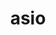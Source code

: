 ---
title: "asio"
layout: cache
categories: [package, develop-2025-01-19]
meta: {"versions": ["1.16.1", "1.30.2"], "compilers": ["gcc@=11.4.0", "gcc@=9.4.0", "oneapi@=2024.2.1"], "oss": ["ubuntu20.04", "ubuntu22.04"], "platforms": ["linux"], "targets": ["neoverse_v2", "ppc64le", "x86_64_v3"], "stacks": ["e4s", "e4s-neoverse-v2", "e4s-oneapi", "e4s-power", "e4s-rocm-external", "root"], "num_specs": 5, "num_specs_by_stack": {"root": 5, "e4s-power": 1, "e4s-neoverse-v2": 1, "e4s-rocm-external": 1, "e4s": 2, "e4s-oneapi": 1}}
spec_details: [{"hash": "hwx2uwxnyscpwgbbpk726skpcjzie4lu", "compiler": "gcc@=9.4.0", "versions": ["1.30.2"], "os": "ubuntu20.04", "platform": "linux", "target": "ppc64le", "variants": ["~boost_coroutine", "~boost_regex", "build_system=autotools", "cxxstd=17", "~separate_compilation"], "stacks": ["root", "e4s-power"], "size": "-", "tarball": "https://binaries.spack.io/develop-2025-01-19/build_cache/linux-ubuntu20.04-ppc64le/gcc-9.4.0/asio-1.30.2/linux-ubuntu20.04-ppc64le-gcc-9.4.0-asio-1.30.2-hwx2uwxnyscpwgbbpk726skpcjzie4lu.spack"}, {"hash": "bq7syirngjnw7fckbogcvewtytmqbuba", "compiler": "gcc@=11.4.0", "versions": ["1.30.2"], "os": "ubuntu22.04", "platform": "linux", "target": "neoverse_v2", "variants": ["~boost_coroutine", "~boost_regex", "build_system=autotools", "cxxstd=17", "~separate_compilation"], "stacks": ["root", "e4s-neoverse-v2"], "size": "-", "tarball": "https://binaries.spack.io/develop-2025-01-19/build_cache/linux-ubuntu22.04-neoverse_v2/gcc-11.4.0/asio-1.30.2/linux-ubuntu22.04-neoverse_v2-gcc-11.4.0-asio-1.30.2-bq7syirngjnw7fckbogcvewtytmqbuba.spack"}, {"hash": "ia2mo35smgbvh7rgbxckq2ep4p4ianip", "compiler": "gcc@=11.4.0", "versions": ["1.16.1"], "os": "ubuntu22.04", "platform": "linux", "target": "x86_64_v3", "variants": ["~boost_coroutine", "~boost_regex", "build_system=autotools", "cxxstd=17", "~separate_compilation"], "stacks": ["e4s-rocm-external", "root", "e4s"], "size": "-", "tarball": "https://binaries.spack.io/develop-2025-01-19/build_cache/linux-ubuntu22.04-x86_64_v3/gcc-11.4.0/asio-1.16.1/linux-ubuntu22.04-x86_64_v3-gcc-11.4.0-asio-1.16.1-ia2mo35smgbvh7rgbxckq2ep4p4ianip.spack"}, {"hash": "btbzlw6jglvwryk5noldlft4bl6u25fm", "compiler": "gcc@=11.4.0", "versions": ["1.30.2"], "os": "ubuntu22.04", "platform": "linux", "target": "x86_64_v3", "variants": ["~boost_coroutine", "~boost_regex", "build_system=autotools", "cxxstd=17", "~separate_compilation"], "stacks": ["root", "e4s"], "size": "-", "tarball": "https://binaries.spack.io/develop-2025-01-19/build_cache/linux-ubuntu22.04-x86_64_v3/gcc-11.4.0/asio-1.30.2/linux-ubuntu22.04-x86_64_v3-gcc-11.4.0-asio-1.30.2-btbzlw6jglvwryk5noldlft4bl6u25fm.spack"}, {"hash": "uap3hv2wq2qr7oswzokexx3vroqnquj5", "compiler": "oneapi@=2024.2.1", "versions": ["1.30.2"], "os": "ubuntu22.04", "platform": "linux", "target": "x86_64_v3", "variants": ["~boost_coroutine", "~boost_regex", "build_system=autotools", "cxxstd=17", "~separate_compilation"], "stacks": ["e4s-oneapi", "root"], "size": "-", "tarball": "https://binaries.spack.io/develop-2025-01-19/build_cache/linux-ubuntu22.04-x86_64_v3/oneapi-2024.2.1/asio-1.30.2/linux-ubuntu22.04-x86_64_v3-oneapi-2024.2.1-asio-1.30.2-uap3hv2wq2qr7oswzokexx3vroqnquj5.spack"}]
---